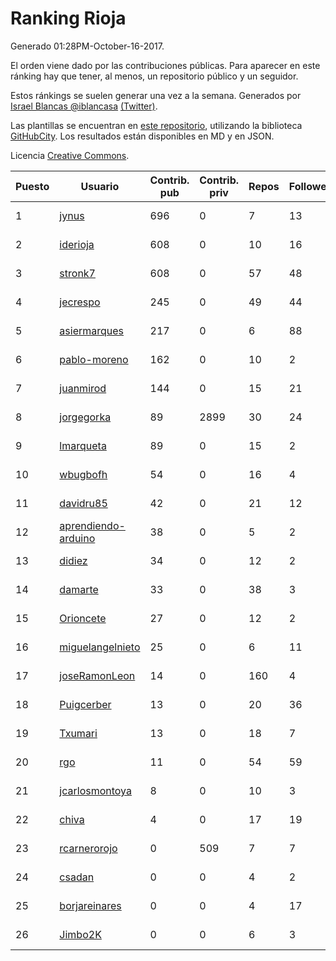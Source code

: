 # Ranking Rioja

Generado 01:28PM-October-16-2017.

El orden viene dado por las contribuciones públicas. Para aparecer en este ránking hay que tener, al menos, un repositorio público y un seguidor.

Estos ránkings se suelen generar una vez a la semana. Generados por [Israel Blancas @iblancasa](https://github.com/iblancasa/) [(Twitter)](https://twitter.com/iblancasa).

Las plantillas se encuentran en [este repositorio](https://github.com/iblancasa/GH-Spanish-Ranking), utilizando la biblioteca [GitHubCity](https://github.com/iblancasa/GitHubCity). Los resultados están disponibles en MD y en JSON.

Licencia [Creative Commons](https://creativecommons.org/licenses/by/4.0/).

| Puesto   |  Usuario  | Contrib. pub | Contrib. priv |Repos| Followers | Desde |  Avatar  |
|----------|-----------|--------------|---------------|-----|-----------|-------|----------|
|1|[jynus](https://github.com/jynus)|696|0|7|13|2014-08-28|![jynus](https://avatars1.githubusercontent.com/u/8576860)|
|2|[iderioja](https://github.com/iderioja)|608|0|10|16|2013-07-25|![iderioja](https://avatars3.githubusercontent.com/u/5090808)|
|3|[stronk7](https://github.com/stronk7)|608|0|57|48|2009-12-14|![stronk7](https://avatars3.githubusercontent.com/u/167147)|
|4|[jecrespo](https://github.com/jecrespo)|245|0|49|44|2012-03-15|![jecrespo](https://avatars2.githubusercontent.com/u/1539718)|
|5|[asiermarques](https://github.com/asiermarques)|217|0|6|88|2009-11-05|![asiermarques](https://avatars0.githubusercontent.com/u/149459)|
|6|[pablo-moreno](https://github.com/pablo-moreno)|162|0|10|2|2014-07-18|![pablo-moreno](https://avatars1.githubusercontent.com/u/8203696)|
|7|[juanmirod](https://github.com/juanmirod)|144|0|15|21|2013-02-27|![juanmirod](https://avatars2.githubusercontent.com/u/3714422)|
|8|[jorgegorka](https://github.com/jorgegorka)|89|2899|30|24|2008-05-07|![jorgegorka](https://avatars3.githubusercontent.com/u/9585)|
|9|[lmarqueta](https://github.com/lmarqueta)|89|0|15|2|2015-09-17|![lmarqueta](https://avatars1.githubusercontent.com/u/14338278)|
|10|[wbugbofh](https://github.com/wbugbofh)|54|0|16|4|2013-04-24|![wbugbofh](https://avatars2.githubusercontent.com/u/4250161)|
|11|[davidru85](https://github.com/davidru85)|42|0|21|12|2010-11-08|![davidru85](https://avatars2.githubusercontent.com/u/472324)|
|12|[aprendiendo-arduino](https://github.com/aprendiendo-arduino)|38|0|5|2|2016-09-02|![aprendiendo-arduino](https://avatars3.githubusercontent.com/u/21957254)|
|13|[didiez](https://github.com/didiez)|34|0|12|2|2011-02-22|![didiez](https://avatars0.githubusercontent.com/u/632860)|
|14|[damarte](https://github.com/damarte)|33|0|38|3|2013-04-30|![damarte](https://avatars2.githubusercontent.com/u/4304282)|
|15|[Orioncete](https://github.com/Orioncete)|27|0|12|2|2016-03-12|![Orioncete](https://avatars0.githubusercontent.com/u/17803185)|
|16|[miguelangelnieto](https://github.com/miguelangelnieto)|25|0|6|11|2011-05-25|![miguelangelnieto](https://avatars2.githubusercontent.com/u/810868)|
|17|[joseRamonLeon](https://github.com/joseRamonLeon)|14|0|160|4|2012-04-26|![joseRamonLeon](https://avatars1.githubusercontent.com/u/1682282)|
|18|[Puigcerber](https://github.com/Puigcerber)|13|0|20|36|2011-06-22|![Puigcerber](https://avatars2.githubusercontent.com/u/866808)|
|19|[Txumari](https://github.com/Txumari)|13|0|18|7|2010-09-16|![Txumari](https://avatars1.githubusercontent.com/u/401963)|
|20|[rgo](https://github.com/rgo)|11|0|54|59|2009-01-16|![rgo](https://avatars1.githubusercontent.com/u/47124)|
|21|[jcarlosmontoya](https://github.com/jcarlosmontoya)|8|0|10|3|2014-05-23|![jcarlosmontoya](https://avatars1.githubusercontent.com/u/7680456)|
|22|[chiva](https://github.com/chiva)|4|0|17|19|2010-06-15|![chiva](https://avatars1.githubusercontent.com/u/305333)|
|23|[rcarnerorojo](https://github.com/rcarnerorojo)|0|509|7|7|2014-04-17|![rcarnerorojo](https://avatars0.githubusercontent.com/u/7326722)|
|24|[csadan](https://github.com/csadan)|0|0|4|2|2014-01-21|![csadan](https://avatars0.githubusercontent.com/u/6459730)|
|25|[borjareinares](https://github.com/borjareinares)|0|0|4|17|2011-01-26|![borjareinares](https://avatars3.githubusercontent.com/u/584645)|
|26|[Jimbo2K](https://github.com/Jimbo2K)|0|0|6|3|2016-03-15|![Jimbo2K](https://avatars1.githubusercontent.com/u/17853527)|
